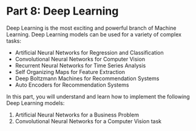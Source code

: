 # Part 8: Deep Learning

Deep Learning is the most exciting and powerful branch of Machine Learning. Deep Learning models can be used for a variety of complex tasks:

- Artificial Neural Networks for Regression and Classification
- Convolutional Neural Networks for Computer Vision
- Recurrent Neural Networks for Time Series Analysis
- Self Organizing Maps for Feature Extraction
- Deep Boltzmann Machines for Recommendation Systems
- Auto Encoders for Recommendation Systems

In this part, you will understand and learn how to implement the following Deep Learning models:

1. Artificial Neural Networks for a Business Problem
2. Convolutional Neural Networks for a Computer Vision task
